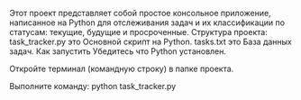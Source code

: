Этот проект представляет собой простое консольное приложение, написанное на Python для отслеживания задач и их классификации по статусам: текущие, будущие и просроченные.
Структура проекта:
task_tracker.py	это Основной скрипт на Python.
tasks.txt это База данных задач.
Как запустить
Убедитесь что Python установлен.

Откройте терминал (командную строку) в папке проекта.

Выполните команду: python task_tracker.py
